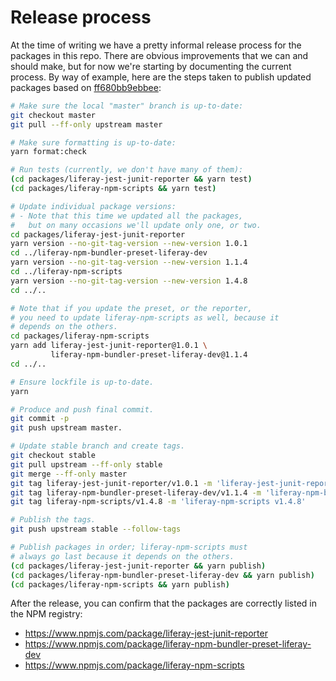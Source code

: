 # Release process

At the time of writing we have a pretty informal release process for the packages in this repo. There are obvious improvements that we can and should make, but for now we're starting by documenting the current process. By way of example, here are the steps taken to publish updated packages based on [ff680bb9ebbee](https://github.com/liferay/liferay-npm-tools/commit/ff680bb9ebbee43711bb7bf03d3e852716c54616):


```sh
# Make sure the local "master" branch is up-to-date:
git checkout master
git pull --ff-only upstream master

# Make sure formatting is up-to-date:
yarn format:check

# Run tests (currently, we don't have many of them):
(cd packages/liferay-jest-junit-reporter && yarn test)
(cd packages/liferay-npm-scripts && yarn test)

# Update individual package versions:
# - Note that this time we updated all the packages,
#   but on many occasions we'll update only one, or two.
cd packages/liferay-jest-junit-reporter
yarn version --no-git-tag-version --new-version 1.0.1
cd ../liferay-npm-bundler-preset-liferay-dev
yarn version --no-git-tag-version --new-version 1.1.4
cd ../liferay-npm-scripts
yarn version --no-git-tag-version --new-version 1.4.8
cd ../..

# Note that if you update the preset, or the reporter,
# you need to update liferay-npm-scripts as well, because it
# depends on the others.
cd packages/liferay-npm-scripts
yarn add liferay-jest-junit-reporter@1.0.1 \
         liferay-npm-bundler-preset-liferay-dev@1.1.4
cd ../..

# Ensure lockfile is up-to-date.
yarn

# Produce and push final commit.
git commit -p
git push upstream master.

# Update stable branch and create tags.
git checkout stable
git pull upstream --ff-only stable
git merge --ff-only master
git tag liferay-jest-junit-reporter/v1.0.1 -m 'liferay-jest-junit-reporter v1.0.1'
git tag liferay-npm-bundler-preset-liferay-dev/v1.1.4 -m 'liferay-npm-bundler-preset-liferay-dev v1.1.4'
git tag liferay-npm-scripts/v1.4.8 -m 'liferay-npm-scripts v1.4.8'

# Publish the tags.
git push upstream stable --follow-tags

# Publish packages in order; liferay-npm-scripts must
# always go last because it depends on the others.
(cd packages/liferay-jest-junit-reporter && yarn publish)
(cd packages/liferay-npm-bundler-preset-liferay-dev && yarn publish)
(cd packages/liferay-npm-scripts && yarn publish)
```

After the release, you can confirm that the packages are correctly listed in the NPM registry:

- https://www.npmjs.com/package/liferay-jest-junit-reporter
- https://www.npmjs.com/package/liferay-npm-bundler-preset-liferay-dev
- https://www.npmjs.com/package/liferay-npm-scripts
